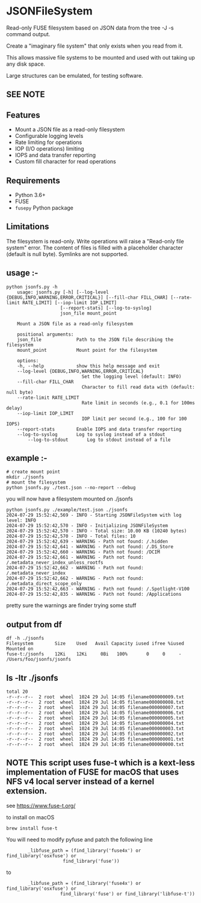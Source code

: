 # JSONFileSystem

Read-only FUSE filesystem based on JSON data from the tree -J -s command output.

Create a "imaginary file system" that only exists when you read from it.

This allows massive file systems to be mounted and used with out taking up any disk space.

Large structures can be emulated, for testing software.

## SEE NOTE

## Features

- Mount a JSON file as a read-only filesystem
- Configurable logging levels
- Rate limiting for operations
- IOP (I/O operations) limiting
- IOPS and data transfer reporting
- Custom fill character for read operations

## Requirements

- Python 3.6+
- FUSE
- `fusepy` Python package

## Limitations

The filesystem is read-only. Write operations will raise a "Read-only file system" error.
The content of files is filled with a placeholder character (default is null byte).
Symlinks are not supported.

## usage :- 

    python jsonfs.py -h
        usage: jsonfs.py [-h] [--log-level {DEBUG,INFO,WARNING,ERROR,CRITICAL}] [--fill-char FILL_CHAR] [--rate-limit RATE_LIMIT] [--iop-limit IOP_LIMIT]
                        [--report-stats] [--log-to-syslog]
                        json_file mount_point

        Mount a JSON file as a read-only filesystem

        positional arguments:
        json_file             Path to the JSON file describing the filesystem
        mount_point           Mount point for the filesystem

        options:
        -h, --help            show this help message and exit
        --log-level {DEBUG,INFO,WARNING,ERROR,CRITICAL}
                                Set the logging level (default: INFO)
        --fill-char FILL_CHAR
                                Character to fill read data with (default: null byte)
        --rate-limit RATE_LIMIT
                                Rate limit in seconds (e.g., 0.1 for 100ms delay)
        --iop-limit IOP_LIMIT
                                IOP limit per second (e.g., 100 for 100 IOPS)
        --report-stats        Enable IOPS and data transfer reporting
        --log-to-syslog       Log to syslog instead of a stdout
            --log-to-stdout       Log to stdout instead of a file


## example :-

    # create mount point 
    mkdir ./jsonfs
    # mount the filesystem
    python jsonfs.py ./test.json --no-report --debug

you will now have a filesystem mounted on ./jsonfs

    python jsonfs.py ./example/test.json ./jsonfs
    2024-07-29 15:52:42,569 - INFO - Starting JSONFileSystem with log level: INFO
    2024-07-29 15:52:42,570 - INFO - Initializing JSONFileSystem
    2024-07-29 15:52:42,570 - INFO - Total size: 10.00 KB (10240 bytes)
    2024-07-29 15:52:42,570 - INFO - Total files: 10
    2024-07-29 15:52:42,639 - WARNING - Path not found: /.hidden
    2024-07-29 15:52:42,641 - WARNING - Path not found: /.DS_Store
    2024-07-29 15:52:42,660 - WARNING - Path not found: /DCIM
    2024-07-29 15:52:42,661 - WARNING - Path not found: /.metadata_never_index_unless_rootfs
    2024-07-29 15:52:42,662 - WARNING - Path not found: /.metadata_never_index
    2024-07-29 15:52:42,662 - WARNING - Path not found: /.metadata_direct_scope_only
    2024-07-29 15:52:42,663 - WARNING - Path not found: /.Spotlight-V100
    2024-07-29 15:52:42,835 - WARNING - Path not found: /Applications

pretty sure the warnings are finder trying some stuff

## output from df

    df -h ./jsonfs
    Filesystem        Size    Used   Avail Capacity iused ifree %iused  Mounted on
    fuse-t:/jsonfs    12Ki    12Ki     0Bi   100%       0     0     -   /Users/foo/jsonfs/jsonfs

##  ls -ltr ./jsonfs
    total 20
    -r--r--r--  2 root  wheel  1024 29 Jul 14:05 filename000000009.txt
    -r--r--r--  2 root  wheel  1024 29 Jul 14:05 filename000000008.txt
    -r--r--r--  2 root  wheel  1024 29 Jul 14:05 filename000000007.txt
    -r--r--r--  2 root  wheel  1024 29 Jul 14:05 filename000000006.txt
    -r--r--r--  2 root  wheel  1024 29 Jul 14:05 filename000000005.txt
    -r--r--r--  2 root  wheel  1024 29 Jul 14:05 filename000000004.txt
    -r--r--r--  2 root  wheel  1024 29 Jul 14:05 filename000000003.txt
    -r--r--r--  2 root  wheel  1024 29 Jul 14:05 filename000000002.txt
    -r--r--r--  2 root  wheel  1024 29 Jul 14:05 filename000000001.txt
    -r--r--r--  2 root  wheel  1024 29 Jul 14:05 filename000000000.txt

## NOTE  This script uses fuse-t which is a kext-less implementation of FUSE for macOS that uses NFS v4 local server instead of a kernel extension.

see 
https://www.fuse-t.org/

to install on macOS

    brew install fuse-t

You will need to modify pyfuse and patch the following line

            _libfuse_path = (find_library('fuse4x') or find_library('osxfuse') or
                         find_library('fuse'))

to

            _libfuse_path = (find_library('fuse4x') or find_library('osxfuse') or
                        find_library('fuse') or find_library('libfuse-t'))


